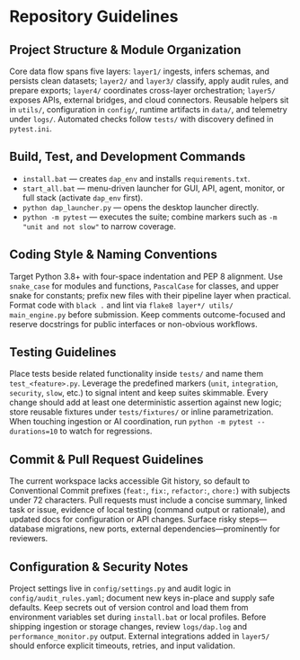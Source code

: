 # Repository Guidelines

## Project Structure & Module Organization
Core data flow spans five layers: `layer1/` ingests, infers schemas, and persists clean datasets; `layer2/` and `layer3/` classify, apply audit rules, and prepare exports; `layer4/` coordinates cross-layer orchestration; `layer5/` exposes APIs, external bridges, and cloud connectors. Reusable helpers sit in `utils/`, configuration in `config/`, runtime artifacts in `data/`, and telemetry under `logs/`. Automated checks follow `tests/` with discovery defined in `pytest.ini`.

## Build, Test, and Development Commands
- `install.bat` — creates `dap_env` and installs `requirements.txt`.
- `start_all.bat` — menu-driven launcher for GUI, API, agent, monitor, or full stack (activate `dap_env` first).
- `python dap_launcher.py` — opens the desktop launcher directly.
- `python -m pytest` — executes the suite; combine markers such as `-m "unit and not slow"` to narrow coverage.

## Coding Style & Naming Conventions
Target Python 3.8+ with four-space indentation and PEP 8 alignment. Use `snake_case` for modules and functions, `PascalCase` for classes, and upper snake for constants; prefix new files with their pipeline layer when practical. Format code with `black .` and lint via `flake8 layer*/ utils/ main_engine.py` before submission. Keep comments outcome-focused and reserve docstrings for public interfaces or non-obvious workflows.

## Testing Guidelines
Place tests beside related functionality inside `tests/` and name them `test_<feature>.py`. Leverage the predefined markers (`unit`, `integration`, `security`, `slow`, etc.) to signal intent and keep suites skimmable. Every change should add at least one deterministic assertion against new logic; store reusable fixtures under `tests/fixtures/` or inline parametrization. When touching ingestion or AI coordination, run `python -m pytest --durations=10` to watch for regressions.

## Commit & Pull Request Guidelines
The current workspace lacks accessible Git history, so default to Conventional Commit prefixes (`feat:`, `fix:`, `refactor:`, `chore:`) with subjects under 72 characters. Pull requests must include a concise summary, linked task or issue, evidence of local testing (command output or rationale), and updated docs for configuration or API changes. Surface risky steps—database migrations, new ports, external dependencies—prominently for reviewers.

## Configuration & Security Notes
Project settings live in `config/settings.py` and audit logic in `config/audit_rules.yaml`; document new keys in-place and supply safe defaults. Keep secrets out of version control and load them from environment variables set during `install.bat` or local profiles. Before shipping ingestion or storage changes, review `logs/dap.log` and `performance_monitor.py` output. External integrations added in `layer5/` should enforce explicit timeouts, retries, and input validation.

